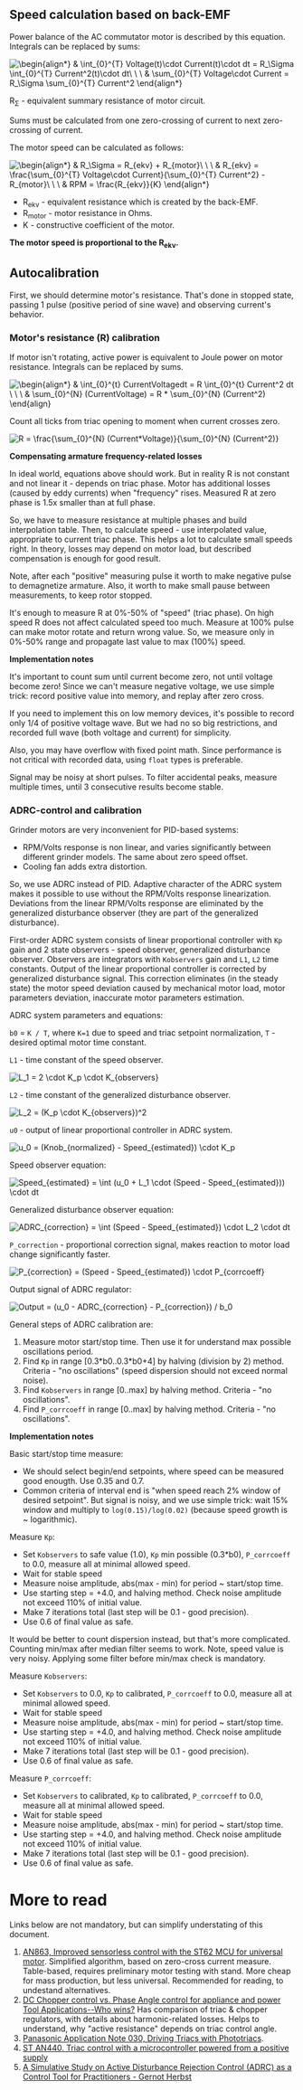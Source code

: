 ## Speed calculation based on back-EMF

Power balance of the AC commutator motor is described by this equation.
Integrals can be replaced by sums:

<!--

Use https://github.com/masakiaota/tex_image_link_generator
to create snippets from LaTeX

https://tex-image-link-generator.herokuapp.com/

-->

![\begin{align*}
& \int_{0}^{T} Voltage(t)\cdot Current(t)\cdot dt = R_\Sigma \int_{0}^{T} Current^2(t)\cdot dt\\
\\
\\
& \sum_{0}^{T} Voltage\cdot Current = R_\Sigma \sum_{0}^{T} Current^2
\end{align*}](https://render.githubusercontent.com/render/math?math=%5Cdisplaystyle+%5Cbegin%7Balign%2A%7D%0A%26+%5Cint_%7B0%7D%5E%7BT%7D+Voltage%28t%29%5Ccdot+Current%28t%29%5Ccdot+dt+%3D+R_%5CSigma+%5Cint_%7B0%7D%5E%7BT%7D+Current%5E2%28t%29%5Ccdot+dt%5C%5C%0A%5C%5C%0A%5C%5C%0A%26+%5Csum_%7B0%7D%5E%7BT%7D+Voltage%5Ccdot+Current+%3D+R_%5CSigma+%5Csum_%7B0%7D%5E%7BT%7D+Current%5E2%0A%5Cend%7Balign%2A%7D)


R<sub>&Sigma;</sub> - equivalent summary resistance of motor circuit.

Sums must be calculated from one zero-crossing of current to next zero-crossing of current.

The motor speed can be calculated as follows:


![\begin{align*}
& R_\Sigma = R_{ekv} + R_{motor}\\
\\
\\
& R_{ekv} = \frac{\sum_{0}^{T} Voltage\cdot Current}{\sum_{0}^{T} Current^2} - R_{motor}\\
\\
\\
& RPM = \frac{R_{ekv}}{K}
\end{align*}](https://render.githubusercontent.com/render/math?math=%5Cdisplaystyle+%5Cbegin%7Balign%2A%7D%0A%26+R_%5CSigma+%3D+R_%7Bekv%7D+%2B+R_%7Bmotor%7D%5C%5C%0A%5C%5C%0A%5C%5C%0A%26+R_%7Bekv%7D+%3D+%5Cfrac%7B%5Csum_%7B0%7D%5E%7BT%7D+Voltage%5Ccdot+Current%7D%7B%5Csum_%7B0%7D%5E%7BT%7D+Current%5E2%7D+-+R_%7Bmotor%7D%5C%5C%0A%5C%5C%0A%5C%5C%0A%26+RPM+%3D+%5Cfrac%7BR_%7Bekv%7D%7D%7BK%7D%0A%5Cend%7Balign%2A%7D)


- R<sub>ekv</sub> - equivalent resistance which is created by the back-EMF.
- R<sub>motor</sub> - motor resistance in Ohms.
- K - constructive coefficient of the motor.

__The motor speed is proportional to the R<sub>ekv</sub>.__


## Autocalibration

First, we should determine motor's resistance. That's done in
stopped state, passing 1 pulse (positive period of sine wave) and observing
current's behavior.


### Motor's resistance (R) calibration

If motor isn't rotating, active power is equivalent to Joule power
on motor resistance. Integrals can be replaced by sums.


![\begin{align*}
& \int_{0}^{t} Current*Voltage*dt = R *\int_{0}^{t} Current^2 *dt \\
\\
\\
& \sum_{0}^{N} (Current*Voltage) = R * \sum_{0}^{N} (Current^2)
\end{align*}](https://render.githubusercontent.com/render/math?math=%5Cdisplaystyle+%5Cbegin%7Balign%2A%7D%0A%26+%5Cint_%7B0%7D%5E%7Bt%7D+Current%2AVoltage%2Adt+%3D+R+%2A%5Cint_%7B0%7D%5E%7Bt%7D+Current%5E2+%2Adt+%5C%5C%0A%5C%5C%0A%5C%5C%0A%26+%5Csum_%7B0%7D%5E%7BN%7D+%28Current%2AVoltage%29+%3D+R+%2A+%5Csum_%7B0%7D%5E%7BN%7D+%28Current%5E2%29%0A%5Cend%7Balign%2A%7D)


Count all ticks from triac opening to moment
when current crosses zero.


![R = \frac{\sum_{0}^{N} (Current*Voltage)}{\sum_{0}^{N} (Current^2)}](https://render.githubusercontent.com/render/math?math=%5Cdisplaystyle+R+%3D+%5Cfrac%7B%5Csum_%7B0%7D%5E%7BN%7D+%28Current%2AVoltage%29%7D%7B%5Csum_%7B0%7D%5E%7BN%7D+%28Current%5E2%29%7D)


**Compensating armature frequency-related losses**

In ideal world, equations above should work. But in reality R is not constant
and not linear it - depends on triac phase. Motor has additional losses (caused
by eddy currents) when "frequency" rises. Measured R at zero phase is 1.5x
smaller than at full phase.

So, we have to measure resistance at multiple phases and build interpolation
table. Then, to calculate speed - use interpolated value, appropriate to current
triac phase. This helps a lot to calculate small speeds right. In theory, losses
may depend on motor load, but described compensation is enough for good result.

Note, after each "positive" measuring pulse it worth to make negative pulse to
demagnetize armature. Also, it worth to make small pause between measurements,
to keep rotor stopped.

It's enough to measure R at 0%-50% of "speed" (triac phase). On high speed R
does not affect calculated speed too much. Measure at 100% pulse can make motor
rotate and return wrong value. So, we measure only in 0%-50% range and
propagate last value to max (100%) speed.


**Implementation notes**

It's important to count sum until current become zero, not until voltage become
zero! Since we can't measure negative voltage, we use simple trick: record
positive value into memory, and replay after zero cross.

If you need to implement this on low memory devices, it's possible to record
only 1/4 of positive voltage wave. But we had no so big restrictions, and
recorded full wave (both voltage and current) for simplicity.

Also, you may have overflow with fixed point math. Since performance is not
critical with recorded data, using `float` types is preferable.

Signal may be noisy at short pulses. To filter accidental peaks, measure
multiple times, until 3 consecutive results become stable.


### ADRC-control and calibration

Grinder motors are very inconvenient for PID-based systems:

- RPM/Volts response is non linear, and varies significantly between different
  grinder models. The same about zero speed offset.
- Cooling fan adds extra distortion.

So, we use ADRC instead of PID. Adaptive character of the ADRC system makes it
possible to use without the RPM/Volts response linearization. Deviations from
the linear RPM/Volts response are eliminated by the generalized disturbance
observer (they are part of the generalized disturbance).

First-order ADRC system consists of linear proportional controller with `Kp` gain
and 2 state observers - speed observer, generalized disturbance observer.
Observers are integrators with `Kobservers` gain and `L1`, `L2` time constants.
Output of the linear proportional controller is corrected by generalized
disturbance signal. This correction eliminates (in the steady state) the motor
speed deviation caused by mechanical motor load, motor parameters deviation,
inaccurate motor parameters estimation.

ADRC system parameters and equations:

`b0` = `K / T`, where `K=1` due to speed and triac setpoint normalization,
`T` - desired optimal motor time constant.

`L1` - time constant of the speed observer.

![L_1 =  2 \cdot  K_p \cdot K_{observers}](https://render.githubusercontent.com/render/math?math=%5Cdisplaystyle+L_1+%3D++2+%5Ccdot++K_p+%5Ccdot+K_%7Bobservers%7D)

`L2` - time constant of the generalized disturbance observer.

![L_2 =  (K_p \cdot K_{observers})^2](https://render.githubusercontent.com/render/math?math=%5Cdisplaystyle+L_2+%3D++%28K_p+%5Ccdot+K_%7Bobservers%7D%29%5E2)

`u0` - output of linear proportional controller in ADRC system.

![u_0 = (Knob_{normalized} - Speed_{estimated}) \cdot K_p
](https://render.githubusercontent.com/render/math?math=%5Cdisplaystyle+u_0+%3D+%28Knob_%7Bnormalized%7D+-+Speed_%7Bestimated%7D%29+%5Ccdot+K_p%0A)

Speed observer equation:

![Speed_{estimated} = \int (u_0 + L_1 \cdot (Speed - Speed_{estimated})) \cdot dt
](https://render.githubusercontent.com/render/math?math=%5Cdisplaystyle+Speed_%7Bestimated%7D+%3D+%5Cint+%28u_0+%2B+L_1+%5Ccdot+%28Speed+-+Speed_%7Bestimated%7D%29%29+%5Ccdot+dt%0A)

Generalized disturbance observer equation:

![ADRC_{correction} =  \int (Speed - Speed_{estimated}) \cdot L_2 \cdot dt
](https://render.githubusercontent.com/render/math?math=%5Cdisplaystyle+ADRC_%7Bcorrection%7D+%3D++%5Cint+%28Speed+-+Speed_%7Bestimated%7D%29+%5Ccdot+L_2+%5Ccdot+dt%0A)

`P_correction` - proportional correction signal, makes reaction to motor load change significantly faster.

![P_{correction} = (Speed - Speed_{estimated}) \cdot P_{corrcoeff}
](https://render.githubusercontent.com/render/math?math=%5Cdisplaystyle+P_%7Bcorrection%7D+%3D+%28Speed+-+Speed_%7Bestimated%7D%29+%5Ccdot+P_%7Bcorrcoeff%7D%0A)

Output signal of ADRC regulator:

![Output = (u_0 - ADRC_{correction} - P_{correction}) / b_0
](https://render.githubusercontent.com/render/math?math=%5Cdisplaystyle+Output+%3D+%28u_0+-+ADRC_%7Bcorrection%7D+-+P_%7Bcorrection%7D%29+%2F+b_0%0A)

General steps of ADRC calibration are:

1. Measure motor start/stop time. Then use it for understand max possible
   oscillations period.
2. Find `Kp` in range [0.3\*b0..0.3\*b0+4] by halving (division by 2) method.
   Criteria - "no oscillations" (speed dispersion should not exceed normal noise).
3. Find `Kobservers` in range [0..max] by halving method. Criteria -
   "no oscillations".
4. Find `P_corrcoeff` in range [0..max] by halving method. Criteria -
   "no oscillations".

**Implementation notes**

Basic start/stop time measure:

- We should select begin/end setpoints, where speed can be measured good enougth.
  Use 0.35 and 0.7.
- Common criteria of interval end is "when speed reach 2% window of desired
  setpoint". But signal is noisy, and we use simple trick: wait 15% window and
  multiply to `log(0.15)/log(0.02)` (because speed growth is ~ logarithmic).

Measure `Kp`:

- Set `Kobservers` to safe value (1.0), `Kp` min possible (0.3\*b0),
  `P_corrcoeff` to 0.0, measure all at minimal allowed speed.
- Wait for stable speed
- Measure noise amplitude, abs(max - min) for period ~ start/stop time.
- Use starting step = +4.0, and halving method. Check noise amplitude not exceed
  110% of initial value.
- Make 7 iterations total (last step will be 0.1 - good precision).
- Use 0.6 of final value as safe.

It would be better to count dispersion instead, but that's more complicated.
Counting min/max after median filter seems to work. Note, speed value is very
noisy. Applying some filter before min/max check is mandatory.

Measure `Kobservers`:

- Set `Kobservers` to 0.0, `Kp` to calibrated, `P_corrcoeff` to 0.0,
  measure all at minimal allowed speed.
- Wait for stable speed
- Measure noise amplitude, abs(max - min) for period ~ start/stop time.
- Use starting step = +4.0, and halving method. Check noise amplitude not exceed
  110% of initial value.
- Make 7 iterations total (last step will be 0.1 - good precision).
- Use 0.6 of final value as safe.

Measure `P_corrcoeff`:

- Set `Kobservers` to calibrated, `Kp` to calibrated, `P_corrcoeff` to 0.0,
  measure all at minimal allowed speed.
- Wait for stable speed
- Measure noise amplitude, abs(max - min) for period ~ start/stop time.
- Use starting step = +4.0, and halving method. Check noise amplitude not exceed
  110% of initial value.
- Make 7 iterations total (last step will be 0.1 - good precision).
- Use 0.6 of final value as safe.


# More to read

Links below are not mandatory, but can simplify understating of this document.

1. [AN863, Improved sensorless control with the ST62 MCU for universal motor](https://www.st.com/resource/en/application_note/cd00003969.pdf).
   Simplified algorithm, based on zero-cross current measure. Table-based,
   requires preliminary motor testing with stand. More cheap for mass production,
   but less universal. Recommended for reading, to undestand alternatives.
2. [DC Chopper control vs. Phase Angle control for appliance and power Tool Applications--Who wins?](https://www.edn.com/Home/PrintView?contentItemId=4214636)
   Has comparison of triac & chopper regulators, with details about
   harmonic-related losses. Helps to understand, why "active resistance" depends
   on triac control angle.
3. [Panasonic Application Note 030, Driving Triacs with Phototriacs](https://www.panasonic-electric-works.com/cps/rde/xbcr/pew_eu_en/dd_x615_en_an_030.pdf).
4. [ST AN440. Triac control with a microcontroller powered from a positive supply](https://www.st.com/resource/en/application_note/cd00003866-triac-control-with-a-microcontroller-powered-from-a-positive-supply-stmicroelectronics.pdf)
5. [A Simulative Study on Active Disturbance Rejection Control (ADRC) as a Control Tool for Practitioners - Gernot Herbst](https://arxiv.org/pdf/1908.04596.pdf)
